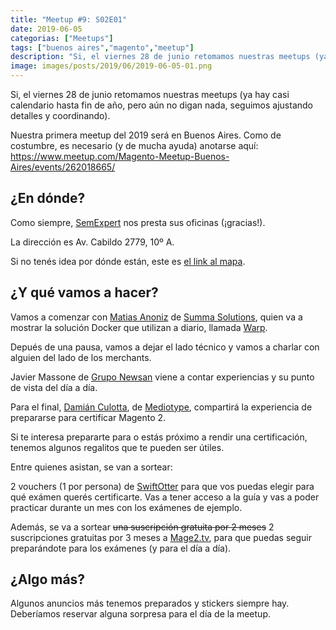 ```yaml
---
title: "Meetup #9: S02E01"
date: 2019-06-05
categorias: ["Meetups"]
tags: ["buenos aires","magento","meetup"]
description: "Si, el viernes 28 de junio retomamos nuestras meetups (ya hay casi calendario hasta fin de año, pero aún no digan nada, seguimos ajustando detalles y coordinando)."
image: images/posts/2019/06/2019-06-05-01.png
---
```


Si, el viernes 28 de junio retomamos nuestras meetups (ya hay casi calendario hasta fin de año, pero aún no digan nada, seguimos ajustando detalles y coordinando).

Nuestra primera meetup del 2019 será en Buenos Aires. Como de costumbre, es necesario (y de mucha ayuda) anotarse aquí: https://www.meetup.com/Magento-Meetup-Buenos-Aires/events/262018665/

## ¿En dónde?

Como siempre, [SemExpert](http://semexpert.com.ar/) nos presta sus oficinas (¡gracias!).

La dirección es Av. Cabildo 2779, 10º A.

Si no tenés idea por dónde están, este es [el link al mapa](https://www.google.com.ar/maps/dir//Av.+Cabildo+2779,+Buenos+Aires/@-34.556432,-58.4962985,13z/data=!3m1!4b1!4m9!4m8!1m0!1m5!1m1!1s0x95bcb42a3bf8ceeb:0x9b6440ec6d1ec708!2m2!1d-58.4611933!2d-34.556437!3e2).

## ¿Y qué vamos a hacer?

Vamos a comenzar con [Matias Anoniz](https://twitter.com/yosoyfunes) de [Summa Solutions](https://twitter.com/summasolutions), quien va a mostrar la solución Docker que utilizan a diario, llamada [Warp](http://ct.summasolutions.net/warp-engine/).

Depués de una pausa, vamos a dejar el lado técnico y vamos a charlar con alguien del lado de los merchants.

Javier Massone de [Grupo Newsan](http://www.newsan.com.ar/) viene a contar experiencias y su punto de vista del día a día.

Para el final, [Damián Culotta](https://twitter.com/barbanet), de [Mediotype](https://twitter.com/mediotype), compartirá la experiencia de prepararse para certificar Magento 2.

Si te interesa prepararte para o estás próximo a rendir una certificación, tenemos algunos regalitos que te pueden ser útiles.

Entre quienes asistan, se van a sortear:

2 vouchers (1 por persona) de [SwiftOtter](https://swiftotter.com/certifications#/) para que vos puedas elegir para qué exámen querés certificarte. Vas a tener acceso a la guía y vas a poder practicar durante un mes con los exámenes de ejemplo.

Además, se va a sortear ~~una suscripción gratuita por 2 meses~~ 2 suscripciones gratuitas por 3 meses a [Mage2.tv](https://www.mage2.tv/), para que puedas seguir preparándote para los exámenes (y para el día a día).

## ¿Algo más?

Algunos anuncios más tenemos preparados y stickers siempre hay. Deberíamos reservar alguna sorpresa para el día de la meetup.
